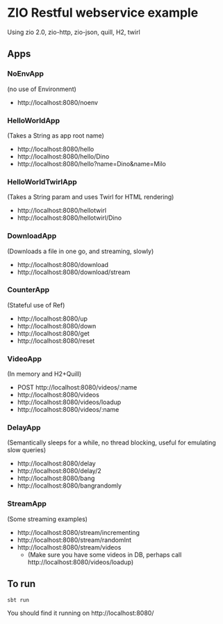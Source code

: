 # ZIO Restful webservice example

Using zio 2.0, zio-http, zio-json, quill, H2, twirl

## Apps

### NoEnvApp
(no use of Environment)
  - http://localhost:8080/noenv

### HelloWorldApp
(Takes a String as app root name)
  - http://localhost:8080/hello
  - http://localhost:8080/hello/Dino
  - http://localhost:8080/hello?name=Dino&name=Milo

### HelloWorldTwirlApp
(Takes a String param and uses Twirl for HTML rendering)
  - http://localhost:8080/hellotwirl
  - http://localhost:8080/hellotwirl/Dino

### DownloadApp
(Downloads a file in one go, and streaming, slowly)
  - http://localhost:8080/download
  - http://localhost:8080/download/stream

### CounterApp
(Stateful use of Ref)
  - http://localhost:8080/up
  - http://localhost:8080/down
  - http://localhost:8080/get
  - http://localhost:8080/reset 

### VideoApp
(In memory and H2+Quill)
  - POST http://localhost:8080/videos/:name
  - http://localhost:8080/videos
  - http://localhost:8080/videos/loadup
  - http://localhost:8080/videos/:name 

### DelayApp
(Semantically sleeps for a while, no thread blocking, useful for emulating slow queries)
- http://localhost:8080/delay
- http://localhost:8080/delay/2
- http://localhost:8080/bang
- http://localhost:8080/bangrandomly

### StreamApp
(Some streaming examples)
- http://localhost:8080/stream/incrementing
- http://localhost:8080/stream/randomInt
- http://localhost:8080/stream/videos
  - (Make sure you have some videos in DB, perhaps call http://localhost:8080/videos/loadup)

## To run

```scala
sbt run
```

You should find it running on http://localhost:8080/
